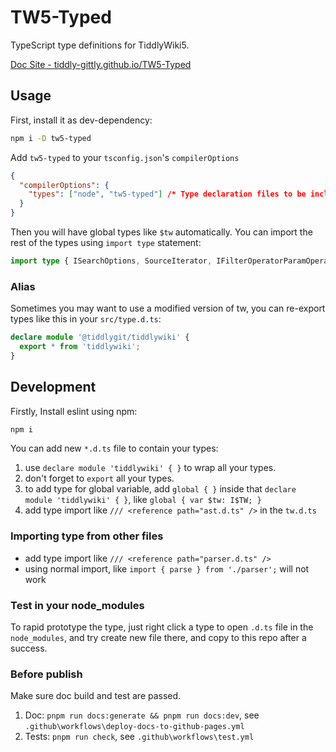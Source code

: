 # TW5-Typed

TypeScript type definitions for TiddlyWiki5.

[Doc Site - tiddly-gittly.github.io/TW5-Typed](https://tiddly-gittly.github.io/TW5-Typed/)

## Usage

First, install it as dev-dependency:

```sh
npm i -D tw5-typed
```

Add `tw5-typed` to your `tsconfig.json`'s `compilerOptions`

```json
{
  "compilerOptions": {
    "types": ["node", "tw5-typed"] /* Type declaration files to be included in compilation. */
  }
}
```

Then you will have global types like `$tw` automatically. You can import the rest of the types using `import type` statement:

```typescript
import type { ISearchOptions, SourceIterator, IFilterOperatorParamOperator } from 'tiddlywiki';
```

### Alias

Sometimes you may want to use a modified version of tw, you can re-export types like this in your `src/type.d.ts`:

```typescript
declare module '@tiddlygit/tiddlywiki' {
  export * from 'tiddlywiki';
}
```

## Development

Firstly, Install eslint using npm:

```sh
npm i
```

You can add new `*.d.ts` file to contain your types:

1. use `declare module 'tiddlywiki' { }` to wrap all your types.
1. don't forget to `export` all your types.
1. to add type for global variable, add `global { }` inside that `declare module 'tiddlywiki' { }`, like `global { var $tw: I$TW; }`
1. add type import like `/// <reference path="ast.d.ts" />` in the `tw.d.ts`

### Importing type from other files

- add type import like `/// <reference path="parser.d.ts" />`
- using normal import, like `import { parse } from './parser';` will not work

### Test in your node_modules

To rapid prototype the type, just right click a type to open `.d.ts` file in the `node_modules`, and try create new file there, and copy to this repo after a success.

### Before publish

Make sure doc build and test are passed.

1. Doc: `pnpm run docs:generate && pnpm run docs:dev`, see `.github\workflows\deploy-docs-to-github-pages.yml`
1. Tests: `pnpm run check`, see `.github\workflows\test.yml`
